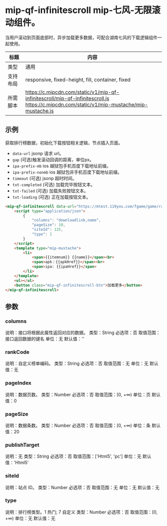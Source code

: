 # mip-qf-infinitescroll mip-七风-无限滚动组件。

当用户滚动到页面底部时，异步加载更多数据，可配合湖南七风的下载逻辑组件一起使用。

标题|内容
----|----
类型|通用
支持布局|responsive, fixed-height, fill, container, fixed
所需脚本|https://c.mipcdn.com/static/v1/mip-qf-infinitescroll/mip-qf-infinitescroll.js<br/> https://c.mipcdn.com/static/v1/mip-mustache/mip-mustache.js 

## 示例

获取排行榜数据，初始化下载按钮相关逻辑，节点插入页面。

- `data-url` jsonp 请求 url。
- `gap` (可选)触发滚动回调的距离，单位px。
- `ipa-prefix-mb` ios 越狱包手机百度下载地址前缀。
- `ipa-prefix-nonmb` ios 越狱包非手机百度下载地址前缀。
- `timeout` (可选) jsonp 超时时间。
- `txt-completed` (可选) 加载完毕按钮文本。
- `txt-failed` (可选) 加载失败按钮文本。
- `txt-loading` (可选) 正在加载按钮文本。

```html
<mip-qf-infinitescroll data-url="https://mtest.119you.com/fgame/game/ranking" gap="200" ipa-prefix-mb="guide/mbInstruction.shtml?link=/" ipa-prefix-nonmb="guide/usInstruction.shtml?link=/" timeout="5" txt-completed="完毕" txt-failed="失败" txt-loading="努力加载...">
    <script type="application/json">
        {
            "columns": "downloadlink,name",
            "pageSize": 10,
            "siteId": 125,
            "type": 1
        }
    </script>
    <template type="mip-mustache">
        <li>
            <span>{{itemnum}} {{name}}</span><br>
            <span>apk：{{apkHref}}</span><br>
            <span>ipa: {{ipaHref}}</span>
        </li>
    </template>
    <ul></ul>
    <button class="mip-qf-infinitescroll-btn">加载更多</button>
</mip-qf-infinitescroll>
```

## 参数

### columns

说明：接口将根据此属性返回对应的数据。 
类型：String
必选项：否
取值范围：接口返回数据的键名
单位：无 
默认值：''

### rankCode

说明：自定义榜单编码。
类型：String
必选项：否
取值范围：无
单位：无
默认值：无

### pageIndex

说明：数据页数。
类型：Number
必选项：否
取值范围：[0, +∞)
单位：页
默认值：0

### pageSize

说明：数据条数。
类型：Number
必选项：否
取值范围：[0, +∞)
单位：条
默认值：20

### publishTarget

说明：无
类型：String
必选项：否
取值范围：['Html5', 'pc']
单位：无
默认值：'Html5'

### siteId

说明：站点 ID。
类型：Number
必选项：否
取值范围：无
单位：无
默认值：无

### type

说明：排行榜类型。1 热门; 7 自定义
类型：Number
必选项：否
取值范围：[0, +∞)
单位：无
默认值：无